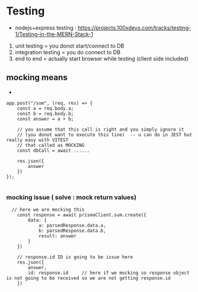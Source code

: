 # Testing

- nodejs+express testing : https://projects.100xdevs.com/tracks/testing-1/Testing-in-the-MERN-Stack-1


1) unit testing = you donot start/connect to DB
2) integration testing = you do connect to DB
3) end to end = actually start browser while testing (client side included)

## mocking means

- 

```
app.post("/sum", (req, res) => {
    const a = req.body.a;
    const b = req.body.b;
    const answer = a + b;

    // you assume that this call is right and you simply ignore it 
    // (you donot want to execute this line)  -- u can do in JEST but really easy with VITEST
    // that called as MOCKING
    const dbCall = await ......

    res.json({
        answer
    })
});


```

### mocking issue  ( solve : mock return values)

```
  // here we are mocking this
    const response = await prismaClient.sum.create({
        data: {
            a: parsedResponse.data.a,
            b: parsedResponse.data.b,
            result: answer
        }
    })

    // response.id ID is going to be issue here
    res.json({
        answer,
        id: response.id     // here if we mocking so response object is not going to be received so we are not getting response.id
    })
```